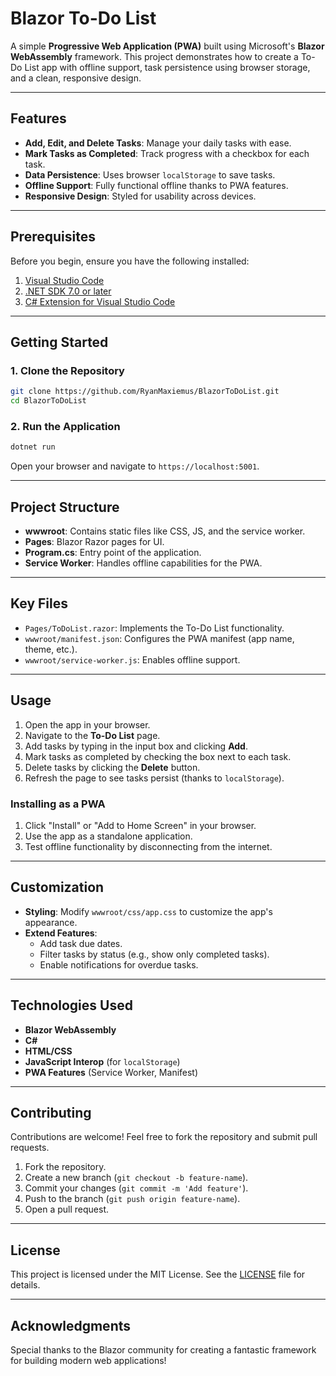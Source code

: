# Blazor To-Do List

A simple **Progressive Web Application (PWA)** built using Microsoft's **Blazor WebAssembly** framework. This project demonstrates how to create a To-Do List app with offline support, task persistence using browser storage, and a clean, responsive design.

---

## Features

- **Add, Edit, and Delete Tasks**: Manage your daily tasks with ease.
- **Mark Tasks as Completed**: Track progress with a checkbox for each task.
- **Data Persistence**: Uses browser `localStorage` to save tasks.
- **Offline Support**: Fully functional offline thanks to PWA features.
- **Responsive Design**: Styled for usability across devices.

---

## Prerequisites

Before you begin, ensure you have the following installed:

1. [Visual Studio Code](https://code.visualstudio.com/)
2. [.NET SDK 7.0 or later](https://dotnet.microsoft.com/download)
3. [C# Extension for Visual Studio Code](https://marketplace.visualstudio.com/items?itemName=ms-dotnettools.csharp)

---

## Getting Started

### 1. Clone the Repository
```bash
git clone https://github.com/RyanMaxiemus/BlazorToDoList.git
cd BlazorToDoList
```

### 2. Run the Application
```bash
dotnet run
```

Open your browser and navigate to `https://localhost:5001`.

---

## Project Structure

- **wwwroot**: Contains static files like CSS, JS, and the service worker.
- **Pages**: Blazor Razor pages for UI.
- **Program.cs**: Entry point of the application.
- **Service Worker**: Handles offline capabilities for the PWA.

---

## Key Files

- `Pages/ToDoList.razor`: Implements the To-Do List functionality.
- `wwwroot/manifest.json`: Configures the PWA manifest (app name, theme, etc.).
- `wwwroot/service-worker.js`: Enables offline support.

---

## Usage

1. Open the app in your browser.
2. Navigate to the **To-Do List** page.
3. Add tasks by typing in the input box and clicking **Add**.
4. Mark tasks as completed by checking the box next to each task.
5. Delete tasks by clicking the **Delete** button.
6. Refresh the page to see tasks persist (thanks to `localStorage`).

### Installing as a PWA

1. Click "Install" or "Add to Home Screen" in your browser.
2. Use the app as a standalone application.
3. Test offline functionality by disconnecting from the internet.

---

## Customization

- **Styling**: Modify `wwwroot/css/app.css` to customize the app's appearance.
- **Extend Features**:
  - Add task due dates.
  - Filter tasks by status (e.g., show only completed tasks).
  - Enable notifications for overdue tasks.

---

## Technologies Used

- **Blazor WebAssembly**
- **C#**
- **HTML/CSS**
- **JavaScript Interop** (for `localStorage`)
- **PWA Features** (Service Worker, Manifest)

---

## Contributing

Contributions are welcome! Feel free to fork the repository and submit pull requests.

1. Fork the repository.
2. Create a new branch (`git checkout -b feature-name`).
3. Commit your changes (`git commit -m 'Add feature'`).
4. Push to the branch (`git push origin feature-name`).
5. Open a pull request.

---

## License

This project is licensed under the MIT License. See the [LICENSE](LICENSE) file for details.

---

## Acknowledgments

Special thanks to the Blazor community for creating a fantastic framework for building modern web applications!
